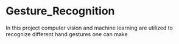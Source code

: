 # Gesture_Recognition
In this project computer vision and machine learning are utilized to recognize different hand gestures one can make
